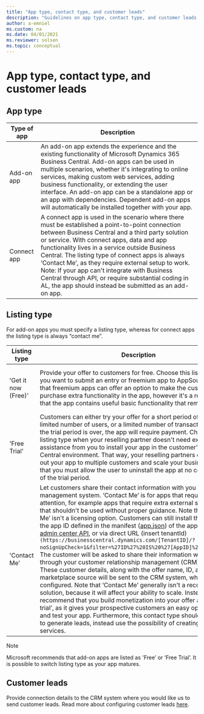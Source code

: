 ```yaml
---
title: "App type, contact type, and customer leads"
description: "Guidelines on app type, contact type, and customer leads."
author: a-emniel
ms.custom: na
ms.date: 04/01/2021
ms.reviewer: solsen
ms.topic: conceptual
---
```


# App type, contact type, and customer leads

## App type

| Type of app| Description |
|-------------|--------------|
|Add-on app | An add-on app extends the experience and the existing functionality of Microsoft Dynamics 365 Business Central. Add-on apps can be used in multiple scenarios, whether it's integrating to online services, making custom web services, adding business functionality, or extending the user interface. An add-on app can be a standalone app or an app with dependencies. Dependent add-on apps will automatically be installed together with your app. |
Connect app | A connect app is used in the scenario where there must be established a point-to-point connection between Business Central and a third party solution or service. With connect apps, data and app functionality lives in a service outside Business Central. The listing type of connect apps is always ‘Contact Me’, as they require external setup to work. Note: If your app can't integrate with Business Central through API, or require substantial coding in AL, the app should instead be submitted as an add-on app.

## Listing type

For add-on apps you must specify a listing type, whereas for connect apps the listing type is always “contact me”.  

|Listing type | Description | Button in AppSource | 
|-----------|--------------|--------------|
|'Get it now (Free)'|Provide your offer to customers for free. Choose this listing type, if you want to submit an entry or freemium app to AppSource. Note that freemium apps can offer an option to make the customer purchase extra functionality in the app, however it's a requirement that the app contains useful basic functionality that remains free. | A 'Get It Now' button will appear on your offer's storefront. 
|'Free Trial'| Customers can either try your offer for a short period of time, a limited number of users, or a limited number of transactions. When the trial period is over, the app will require payment. Choose this listing type when your reselling partner doesn't need extra assistance from you to install your app in the customer’s Business Central environment. That way, your reselling partners can easily roll out your app to multiple customers and scale your business. Note that you must allow the user to uninstall the app at no cost at the end of the trial period.|A 'Free Trial' button will appear on your offer’s storefront. 
|'Contact Me' | Let customers share their contact information with you via your lead management system. ‘Contact Me’ is for apps that require special attention, for example apps that require extra external setup or apps that shouldn't be used without proper guidance. Note that ‘Contact Me’ isn't a licensing option. Customers can still install the app using the app ID defined in the manifest ([app.json](../devenv-json-files.md#Appjson)) of the app, either in the [admin center API](/dynamics365/business-central/dev-itpro/administration/administration-center-api), or via direct URL (insert tenantId) `(https://businesscentral.dynamics.com/[TenantID]/?noSignUpCheck=1&filter=%27ID%27%20IS%20%27[AppID]%27&page=2503)`. The customer will be asked to share their information with Microsoft through your customer relationship management (CRM) system. These customer details, along with the offer name, ID, and marketplace source will be sent to the CRM system, which you've configured. Note that ‘Contact Me’ generally isn't a recommended solution, because it will affect your ability to scale. Instead, we recommend that you build monetization into your offer and use ‘Free trial’, as it gives your prospective customers an easy option to try out and test your app. Furthermore, this contact type shouldn't be used to generate leads, instead use the possibility of creating consulting services.  | A 'Contact Me' button will appear on your offer's storefront.|

> [!NOTE]  
> Microsoft recommends that add-on apps are listed as 'Free’ or ‘Free Trial’. It is possible to switch listing type as your app matures.  

## Customer leads

Provide connection details to the CRM system where you would like us to send customer leads. Read more about configuring customer leads
[here](/azure/marketplace/partner-center-portal/commercial-marketplace-get-customer-leads#connect-to-your-crm-system).
